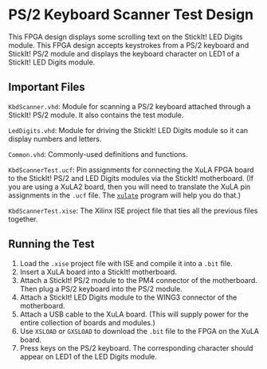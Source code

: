 PS/2 Keyboard Scanner Test Design
======================================================

This FPGA design displays some scrolling text on the 
StickIt! LED Digits module.
This FPGA design accepts keystrokes from a PS/2 keyboard and StickIt! PS/2 module and displays
the keyboard character on LED1 of a StickIt! LED Digits module.


Important Files
-----------------------------------------------------

`KbdScanner.vhd`: Module for scanning a PS/2 keyboard attached through a StickIt! PS/2 module.
	It also contains the test module.

`LedDigits.vhd`: Module for driving the StickIt! LED Digits module so it can 
    display numbers and letters.

`Common.vhd`: Commonly-used definitions and functions.
	
`KbdScannerTest.ucf`: Pin assignments for connecting the XuLA FPGA
	board to the StickIt! PS/2 and LED Digits modules via the StickIt! motherboard.
   (If you are using a XuLA2 board, then you will need to translate the 
   XuLA pin assignments in the `.ucf` file.
   The [`xulate`](https://github.com/xesscorp/xulate) program will help you do that.)

`KbdScannerTest.xise`: The Xilinx ISE project file that ties all the previous files together.

	
Running the Test
-----------------------------------------------------

1. Load the `.xise` project file with ISE and compile it into a `.bit` file.
1. Insert a XuLA board into a StickIt! motherboard.
1. Attach a StickIt! PS/2 module to the PM4 connector of the motherboard.
   Then plug a PS/2 keyboard into the PS/2 module.
1. Attach a StickIt! LED Digits module to the WING3 connector of the motherboard.
1. Attach a USB cable to the XuLA board. (This will supply power for the
   entire collection of boards and modules.)
1. Use `XSLOAD` or `GXSLOAD` to download the `.bit` file to the FPGA on the XuLA board.
1. Press keys on the PS/2 keyboard. The corresponding character should appear on LED1
   of the LED Digits module.

